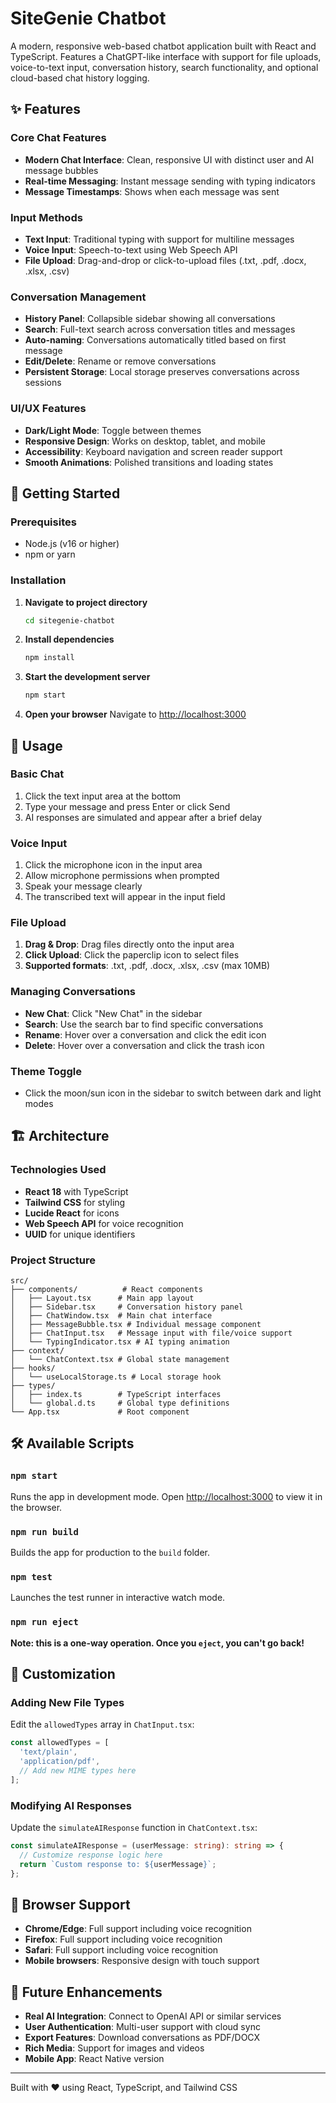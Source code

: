 # SiteGenie Chatbot

A modern, responsive web-based chatbot application built with React and TypeScript. Features a ChatGPT-like interface with support for file uploads, voice-to-text input, conversation history, search functionality, and optional cloud-based chat history logging.

## ✨ Features

### Core Chat Features
- **Modern Chat Interface**: Clean, responsive UI with distinct user and AI message bubbles
- **Real-time Messaging**: Instant message sending with typing indicators
- **Message Timestamps**: Shows when each message was sent

### Input Methods
- **Text Input**: Traditional typing with support for multiline messages
- **Voice Input**: Speech-to-text using Web Speech API
- **File Upload**: Drag-and-drop or click-to-upload files (.txt, .pdf, .docx, .xlsx, .csv)

### Conversation Management
- **History Panel**: Collapsible sidebar showing all conversations
- **Search**: Full-text search across conversation titles and messages
- **Auto-naming**: Conversations automatically titled based on first message
- **Edit/Delete**: Rename or remove conversations
- **Persistent Storage**: Local storage preserves conversations across sessions

### UI/UX Features
- **Dark/Light Mode**: Toggle between themes
- **Responsive Design**: Works on desktop, tablet, and mobile
- **Accessibility**: Keyboard navigation and screen reader support
- **Smooth Animations**: Polished transitions and loading states

## 🚀 Getting Started

### Prerequisites
- Node.js (v16 or higher)
- npm or yarn

### Installation

1. **Navigate to project directory**
   ```bash
   cd sitegenie-chatbot
   ```

2. **Install dependencies**
   ```bash
   npm install
   ```

3. **Start the development server**
   ```bash
   npm start
   ```

4. **Open your browser**
   Navigate to [http://localhost:3000](http://localhost:3000)

## 🎯 Usage

### Basic Chat
1. Click the text input area at the bottom
2. Type your message and press Enter or click Send
3. AI responses are simulated and appear after a brief delay

### Voice Input
1. Click the microphone icon in the input area
2. Allow microphone permissions when prompted
3. Speak your message clearly
4. The transcribed text will appear in the input field

### File Upload
1. **Drag & Drop**: Drag files directly onto the input area
2. **Click Upload**: Click the paperclip icon to select files
3. **Supported formats**: .txt, .pdf, .docx, .xlsx, .csv (max 10MB)

### Managing Conversations
- **New Chat**: Click "New Chat" in the sidebar
- **Search**: Use the search bar to find specific conversations
- **Rename**: Hover over a conversation and click the edit icon
- **Delete**: Hover over a conversation and click the trash icon

### Theme Toggle
- Click the moon/sun icon in the sidebar to switch between dark and light modes

## 🏗️ Architecture

### Technologies Used
- **React 18** with TypeScript
- **Tailwind CSS** for styling
- **Lucide React** for icons
- **Web Speech API** for voice recognition
- **UUID** for unique identifiers

### Project Structure
```
src/
├── components/          # React components
│   ├── Layout.tsx      # Main app layout
│   ├── Sidebar.tsx     # Conversation history panel
│   ├── ChatWindow.tsx  # Main chat interface
│   ├── MessageBubble.tsx # Individual message component
│   ├── ChatInput.tsx   # Message input with file/voice support
│   └── TypingIndicator.tsx # AI typing animation
├── context/
│   └── ChatContext.tsx # Global state management
├── hooks/
│   └── useLocalStorage.ts # Local storage hook
├── types/
│   ├── index.ts        # TypeScript interfaces
│   └── global.d.ts     # Global type definitions
└── App.tsx             # Root component
```

## 🛠️ Available Scripts

### `npm start`
Runs the app in development mode. Open [http://localhost:3000](http://localhost:3000) to view it in the browser.

### `npm run build`
Builds the app for production to the `build` folder.

### `npm test`
Launches the test runner in interactive watch mode.

### `npm run eject`
**Note: this is a one-way operation. Once you `eject`, you can't go back!**

## 🔧 Customization

### Adding New File Types
Edit the `allowedTypes` array in `ChatInput.tsx`:
```typescript
const allowedTypes = [
  'text/plain',
  'application/pdf',
  // Add new MIME types here
];
```

### Modifying AI Responses
Update the `simulateAIResponse` function in `ChatContext.tsx`:
```typescript
const simulateAIResponse = (userMessage: string): string => {
  // Customize response logic here
  return `Custom response to: ${userMessage}`;
};
```

## 📱 Browser Support

- **Chrome/Edge**: Full support including voice recognition
- **Firefox**: Full support including voice recognition
- **Safari**: Full support including voice recognition
- **Mobile browsers**: Responsive design with touch support

## 🔮 Future Enhancements

- **Real AI Integration**: Connect to OpenAI API or similar services
- **User Authentication**: Multi-user support with cloud sync
- **Export Features**: Download conversations as PDF/DOCX
- **Rich Media**: Support for images and videos
- **Mobile App**: React Native version

---

Built with ❤️ using React, TypeScript, and Tailwind CSS
